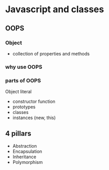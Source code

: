 # Javascript and classes

## OOPS

### Object
- collection of properties and methods

### why use OOPS

### parts of OOPS
Object literal

- constructor function
- prototypes
- classes
- instances (new, this)

## 4 pillars
- Abstraction
- Encapsulation
- Inheritance
- Polymorphism